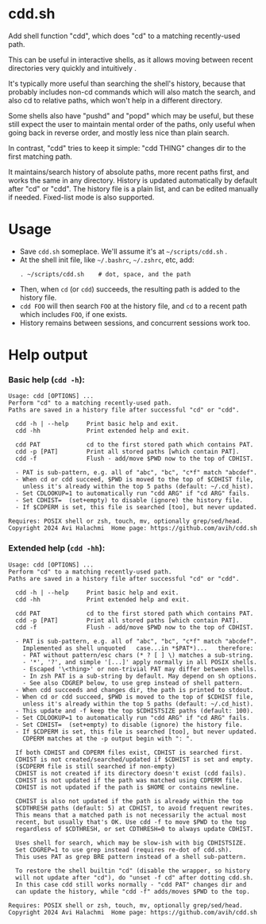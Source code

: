 # cdd.sh
Add shell function "cdd", which does "cd" to a matching recently-used path.

This can be useful in interactive shells, as it allows moving between
recent directories very quickly and intuitively .

It's typically more useful than searching the shell's history, because
that probably includes non-cd commands which will also match the search,
and also cd to relative paths, which won't help in a different directory.

Some shells also have "pushd" and "popd" which may be useful, but these
still expect the user to maintain mental order of the paths, only useful
when going back in reverse order, and mostly less nice than plain search.

In contrast, "cdd" tries to keep it simple: "cdd THING" changes dir to
the first matching path.

It maintains/search history of absolute paths, more recent paths first,
and works the same in any directory. History is updated automatically
by default after "cd" or "cdd". The history file is a plain list, and
can be edited manually if needed. Fixed-list mode is also supported.

# Usage
- Save `cdd.sh` someplace. We'll assume it's at `~/scripts/cdd.sh` .
- At the shell init file, like `~/.bashrc`, `~/.zshrc`, etc, add:
    ```
    . ~/scripts/cdd.sh    # dot, space, and the path
    ```
- Then, when `cd` (or `cdd`) succeeds, the resulting path is added
to the history file.
-  `cdd FOO` will then search `FOO` at the history file, and `cd` to
a recent path which includes `FOO`, if one exists.
- History remains between sessions, and concurrent sessions work too.

# Help output

### Basic help (`cdd -h`):
```
Usage: cdd [OPTIONS] ...
Perform "cd" to a matching recently-used path.
Paths are saved in a history file after successful "cd" or "cdd".

  cdd -h | --help     Print basic help and exit.
  cdd -hh             Print extended help and exit.

  cdd PAT             cd to the first stored path which contains PAT.
  cdd -p [PAT]        Print all stored paths [which contain PAT].
  cdd -f              Flush - add/move $PWD now to the top of CDHIST.

  - PAT is sub-pattern, e.g. all of "abc", "bc", "c*f" match "abcdef".
  - When cd or cdd succeed, $PWD is moved to the top of $CDHIST file,
    unless it's already within the top 5 paths (default: ~/.cd_hist).
  - Set CDLOOKUP=1 to automatically run "cdd ARG" if "cd ARG" fails.
  - Set CDHIST=  (set+empty) to disable (ignore) the history file.
  - If $CDPERM is set, this file is searched [too], but never updated.

Requires: POSIX shell or zsh, touch, mv, optionally grep/sed/head.
Copyright 2024 Avi Halachmi  Home page: https://github.com/avih/cdd.sh
```

### Extended help (`cdd -hh`):
```
Usage: cdd [OPTIONS] ...
Perform "cd" to a matching recently-used path.
Paths are saved in a history file after successful "cd" or "cdd".

  cdd -h | --help     Print basic help and exit.
  cdd -hh             Print extended help and exit.

  cdd PAT             cd to the first stored path which contains PAT.
  cdd -p [PAT]        Print all stored paths [which contain PAT].
  cdd -f              Flush - add/move $PWD now to the top of CDHIST.

  - PAT is sub-pattern, e.g. all of "abc", "bc", "c*f" match "abcdef".
    Implemented as shell unquoted   case...in *$PAT*)...   therefore:
    - PAT without pattern/esc chars (* ? [ ] \) matches a sub-string.
    - '*', '?', and simple '[...]' apply normally in all POSIX shells.
    - Escaped '\<thing>' or non-trivial PAT may differ between shells.
    - In zsh PAT is a sub-string by default. May depend on sh options.
    - See also CDGREP below, to use grep instead of shell pattern.
  - When cdd succeeds and changes dir, the path is printed to stdout.
  - When cd or cdd succeed, $PWD is moved to the top of $CDHIST file,
    unless it's already within the top 5 paths (default: ~/.cd_hist).
  - This update and -f keep the top $CDHISTSIZE paths (default: 100).
  - Set CDLOOKUP=1 to automatically run "cdd ARG" if "cd ARG" fails.
  - Set CDHIST=  (set+empty) to disable (ignore) the history file.
  - If $CDPERM is set, this file is searched [too], but never updated.
    CDPERM matches at the -p output begin with ": ".

  If both CDHIST and CDPERM files exist, CDHIST is searched first.
  CDHIST is not created/searched/updated if $CDHIST is set and empty.
  ($CDPERM file is still searched if non-empty)
  CDHIST is not created if its directory doesn't exist (cdd fails).
  CDHIST is not updated if the path was matched using CDPERM file.
  CDHIST is not updated if the path is $HOME or contains newline.

  CDHIST is also not updated if the path is already within the top
  $CDTHRESH paths (default: 5) at CDHIST, to avoid frequent rewrites.
  This means that a matched path is not necessarily the actual most
  recent, but usually that's OK. Use cdd -f to move $PWD to the top
  regardless of $CDTHRESH, or set CDTHRESH=0 to always update CDHIST.

  Uses shell for search, which may be slow-ish with big CDHISTSIZE.
  Set CDGREP=1 to use grep instead (requires re-dot of cdd.sh).
  This uses PAT as grep BRE pattern instead of a shell sub-pattern.

  To restore the shell builtin "cd" (disable the wrapper, so history
  will not update after "cd"), do "unset -f cd" after dotting cdd.sh.
  In this case cdd still works normally - "cdd PAT" changes dir and
  can update the history, while "cdd -f" adds/moves $PWD to the top.

Requires: POSIX shell or zsh, touch, mv, optionally grep/sed/head.
Copyright 2024 Avi Halachmi  Home page: https://github.com/avih/cdd.sh
```
